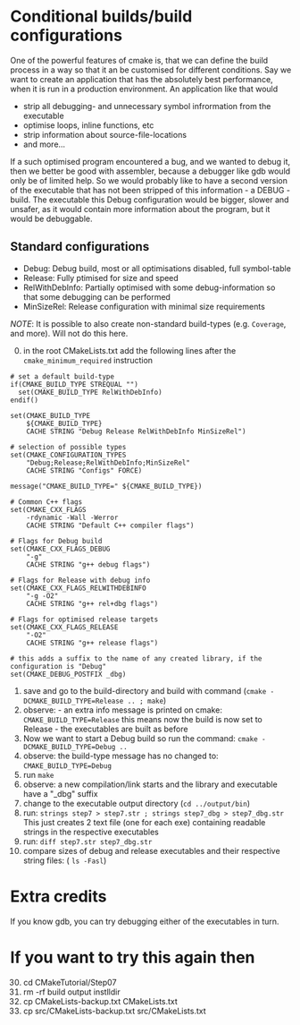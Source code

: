 # Conditional builds/build configurations
One of the powerful features of cmake is, that we can define the build process in a way so that it 
an be customised for different conditions.
Say we want to create an application that has the absolutely best performance, when it is run in a
production environment. An application like that would
- strip all debugging- and unnecessary symbol infrormation from the executable
- optimise loops, inline functions, etc
- strip information about source-file-locations 
- and more...

If a such optimised program encountered a bug, and we wanted to debug it, then we better be good with assembler,
because a debugger like gdb would only be of limited help.
So we would probably like to have a second version of the executable that has not been stripped of this information - 
a DEBUG - build. The executable this Debug configuration would be bigger, slower and unsafer, as it would contain
more information about the program, but it would be debuggable.

## Standard configurations
- Debug:            Debug build, most or all optimisations disabled, full symbol-table 
- Release:          Fully ptimised for size and speed 
- RelWithDebInfo:   Partially optimised with some debug-information so that some debugging can be performed
- MinSizeRel:       Release configuration with minimal size requirements

_NOTE_: It is possible to also create non-standard build-types (e.g. `Coverage`, and more). Will not do this here.

00) in the root CMakeLists.txt add the following lines after the `cmake_minimum_required` instruction
```
# set a default build-type
if(CMAKE_BUILD_TYPE STREQUAL "")
  set(CMAKE_BUILD_TYPE RelWithDebInfo)
endif()

set(CMAKE_BUILD_TYPE
    ${CMAKE_BUILD_TYPE}
    CACHE STRING "Debug Release RelWithDebInfo MinSizeRel")

# selection of possible types
set(CMAKE_CONFIGURATION_TYPES
    "Debug;Release;RelWithDebInfo;MinSizeRel"
    CACHE STRING "Configs" FORCE)

message("CMAKE_BUILD_TYPE=" ${CMAKE_BUILD_TYPE})

# Common C++ flags
set(CMAKE_CXX_FLAGS
    -rdynamic -Wall -Werror
    CACHE STRING "Default C++ compiler flags")

# Flags for Debug build
set(CMAKE_CXX_FLAGS_DEBUG
    "-g"
    CACHE STRING "g++ debug flags")

# Flags for Release with debug info
set(CMAKE_CXX_FLAGS_RELWITHDEBINFO
    "-g -O2"
    CACHE STRING "g++ rel+dbg flags")

# Flags for optimised release targets
set(CMAKE_CXX_FLAGS_RELEASE
    "-O2"
    CACHE STRING "g++ release flags")

# this adds a suffix to the name of any created library, if the configuration is "Debug"
set(CMAKE_DEBUG_POSTFIX _dbg)
```
01) save and go to the build-directory and build with command (`cmake -DCMAKE_BUILD_TYPE=Release .. ; make`)
02) observe: - an extra info message is printed on cmake: `CMAKE_BUILD_TYPE=Release`
               this means now the build is now set to Release
             - the  executables are built as before
03) Now we want to start a Debug build so run the command: `cmake -DCMAKE_BUILD_TYPE=Debug ..`
04) observe: the build-type message has no changed to: `CMAKE_BUILD_TYPE=Debug`
05) run `make`
06) observe: a new compilation/link starts and the library and executable have a "_dbg" suffix
07) change to the executable output directory (`cd ../output/bin`)
08) run: `strings step7 > step7.str ; strings step7_dbg > step7_dbg.str`
    This just creates 2 text file (one for each exe) containing readable strings in the respective executables
19) run: `diff step7.str step7_dbg.str`
20) compare sizes of debug and release executables and their respective string files: ( `ls -Fasl`)

# Extra credits
If you know gdb, you can try debugging either of the executables in turn.
    

# If you want to try this again then
30) cd CMakeTutorial/Step07
31) rm -rf build output instlldir
32) cp CMakeLists-backup.txt CMakeLists.txt
33) cp src/CMakeLists-backup.txt src/CMakeLists.txt

